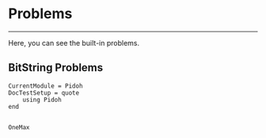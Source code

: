 # Problems
---
Here, you can see the built-in problems.

## BitString Problems
```@meta
CurrentModule = Pidoh
DocTestSetup = quote
    using Pidoh
end
```


```@docs

OneMax
```
